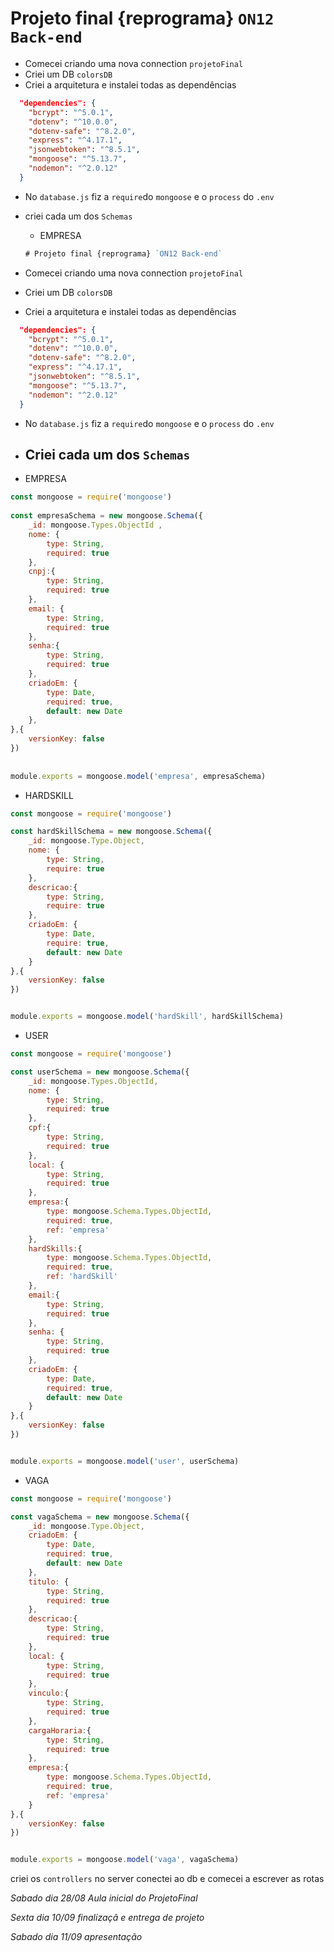 # Projeto final {reprograma} `ON12 Back-end`
 
* Comecei criando uma nova connection `projetoFinal`
* Criei um DB `colorsDB`
* Criei a arquitetura e instalei todas as dependências 
```json
  "dependencies": {
    "bcrypt": "^5.0.1",
    "dotenv": "^10.0.0",
    "dotenv-safe": "^8.2.0",
    "express": "^4.17.1",
    "jsonwebtoken": "^8.5.1",
    "mongoose": "^5.13.7",
    "nodemon": "^2.0.12"
  }
```
* No `database.js` fiz a `require`do `mongoose` e o `process` do `.env`
 
* criei cada um dos `Schemas`
	* EMPRESA
	```javascript
    # Projeto final {reprograma} `ON12 Back-end`
 
* Comecei criando uma nova connection `projetoFinal`
* Criei um DB `colorsDB`
* Criei a arquitetura e instalei todas as dependências 
```json
  "dependencies": {
    "bcrypt": "^5.0.1",
    "dotenv": "^10.0.0",
    "dotenv-safe": "^8.2.0",
    "express": "^4.17.1",
    "jsonwebtoken": "^8.5.1",
    "mongoose": "^5.13.7",
    "nodemon": "^2.0.12"
  }
```
* No `database.js` fiz a `require`do `mongoose` e o `process` do `.env`
 
* ## Criei cada um dos `Schemas`
* EMPRESA
```javascript
const mongoose = require('mongoose')
 
const empresaSchema = new mongoose.Schema({
    _id: mongoose.Types.ObjectId ,
    nome: {
        type: String,
        required: true
    },
    cnpj:{
        type: String,
        required: true
    },
    email: {
        type: String,
        required: true    
    },
    senha:{
        type: String,
        required: true    
    },
    criadoEm: {
        type: Date,
        required: true,
        default: new Date
    },
},{
    versionKey: false
})
 
 
module.exports = mongoose.model('empresa', empresaSchema)
```

* HARDSKILL

```javascript
const mongoose = require('mongoose')

const hardSkillSchema = new mongoose.Schema({
    _id: mongoose.Type.Object,
    nome: {
        type: String,
        require: true
    },
    descricao:{
        type: String,
        require: true
    },
    criadoEm: {
        type: Date,
        require: true,
        default: new Date
    }
},{
    versionKey: false
})


module.exports = mongoose.model('hardSkill', hardSkillSchema)
```
  
* USER
```javascript
const mongoose = require('mongoose')

const userSchema = new mongoose.Schema({
    _id: mongoose.Types.ObjectId,
    nome: {
        type: String,
        required: true
    },
    cpf:{
        type: String,
        required: true
    },
    local: {
        type: String,
        required: true    
    },
    empresa:{
        type: mongoose.Schema.Types.ObjectId,
        required: true,
        ref: 'empresa'  
    },
    hardSkills:{
        type: mongoose.Schema.Types.ObjectId,
        required: true,
        ref: 'hardSkill'
    },
    email:{
        type: String,
        required: true
    },
    senha: {
        type: String,
        required: true    
    },
    criadoEm: {
        type: Date,
        required: true,
        default: new Date
    }
},{
    versionKey: false
})


module.exports = mongoose.model('user', userSchema)
```
 
* VAGA
```javascript
const mongoose = require('mongoose')

const vagaSchema = new mongoose.Schema({
    _id: mongoose.Type.Object,
    criadoEm: {
        type: Date,
        required: true,
        default: new Date
    },
    titulo: {
        type: String,
        required: true
    },
    descricao:{
        type: String,
        required: true
    },
    local: {
        type: String,
        required: true    
    },
    vinculo:{
        type: String,
        required: true    
    },
    cargaHoraria:{
        type: String,
        required: true 
    },
    empresa:{
        type: mongoose.Schema.Types.ObjectId,
        required: true,
        ref: 'empresa'
    }
},{
    versionKey: false
})


module.exports = mongoose.model('vaga', vagaSchema)
```
criei os `controllers` 
no server conectei ao db e comecei a escrever as rotas


*Sabado dia 28/08 Aula inicial do ProjetoFinal*

*Sexta dia 10/09 finalizaçã e entrega de projeto*

*Sabado dia 11/09 apresentação*
